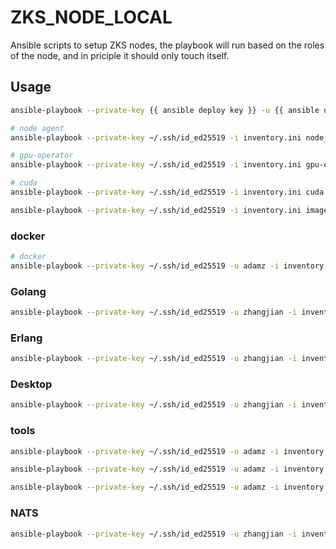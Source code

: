 # ZKS_NODE_LOCAL

Ansible scripts to setup ZKS nodes, the playbook will run based on the roles of the node, and
in priciple it should only touch itself.

## Usage

```bash
ansible-playbook --private-key {{ ansible deploy key }} -u {{ ansible user }} -i inventory.ini site.yaml -vvv

# node agent
ansible-playbook --private-key ~/.ssh/id_ed25519 -i inventory.ini node_agent.yml -vvv

# gpu-operator
ansible-playbook --private-key ~/.ssh/id_ed25519 -i inventory.ini gpu-operator.yml -e "@extra-vars.yml" -vvv

# cuda
ansible-playbook --private-key ~/.ssh/id_ed25519 -i inventory.ini cuda.yml -e "@extra-vars.yml" -vvv

ansible-playbook --private-key ~/.ssh/id_ed25519 -i inventory.ini images.yml
```

### docker

```bash
# docker
ansible-playbook --private-key ~/.ssh/id_ed25519 -u adamz -i inventory.ini docker.yml -vvv
```
### Golang

```bash
ansible-playbook --private-key ~/.ssh/id_ed25519 -u zhangjian -i inventory.ini golang.yml -vvv
```

### Erlang

```bash
ansible-playbook --private-key ~/.ssh/id_ed25519 -u zhangjian -i inventory.ini erlang.yml -vvv
```

### Desktop
```bash
ansible-playbook --private-key ~/.ssh/id_ed25519 -u zhangjian -i inventory.ini desktop.yml -vvv
```

### tools

```bash
ansible-playbook --private-key ~/.ssh/id_ed25519 -u adamz -i inventory.ini dev_tools.yml -vvv

ansible-playbook --private-key ~/.ssh/id_ed25519 -u adamz -i inventory.ini tkgi_toolkit.yml -vvv

ansible-playbook --private-key ~/.ssh/id_ed25519 -u adamz -i inventory.ini worker.yml -vvv
```

### NATS

```bash
ansible-playbook --private-key ~/.ssh/id_ed25519 -u zhangjian -i inventory.ini nats.yml -vvv
```